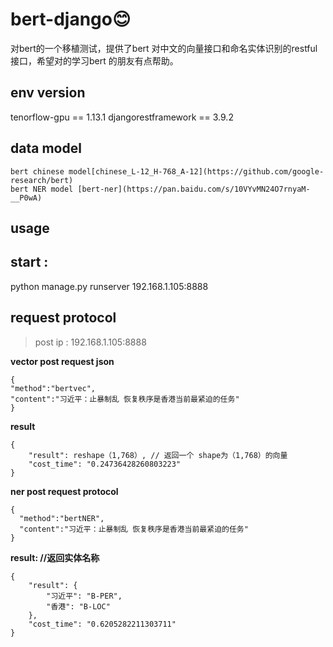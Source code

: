 # bert-django:blush:
 对bert的一个移植测试，提供了bert 对中文的向量接口和命名实体识别的restful接口，希望对的学习bert 的朋友有点帮助。

## env version
  tenorflow-gpu == 1.13.1
  djangorestframework == 3.9.2
  
## data model 
    bert chinese model[chinese_L-12_H-768_A-12](https://github.com/google-research/bert)
    bert NER model [bert-ner](https://pan.baidu.com/s/10VYvMN24O7rnyaM-__P0wA)

## usage
  ## start :
  python  manage.py runserver 192.168.1.105:8888
  
  ## request protocol
  >post ip : 192.168.1.105:8888
    
  **vector post request json**
  
    {
    "method":"bertvec",
    "content":"习近平：止暴制乱 恢复秩序是香港当前最紧迫的任务"
    }
    
  **result**
  
    {
        "result": reshape（1,768）, // 返回一个 shape为（1,768）的向量
        "cost_time": "0.24736428260803223"
    }

  **ner post request protocol**
  
    {
      "method":"bertNER",
      "content":"习近平：止暴制乱 恢复秩序是香港当前最紧迫的任务"
    }
  
  **result: //返回实体名称**
  
    {
        "result": {
            "习近平": "B-PER",  
            "香港": "B-LOC"
        },
        "cost_time": "0.6205282211303711"
    }
     